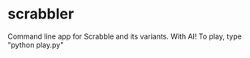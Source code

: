 # scrabbler
Command line app for Scrabble and its variants. With AI!
To play, type "python play.py"
